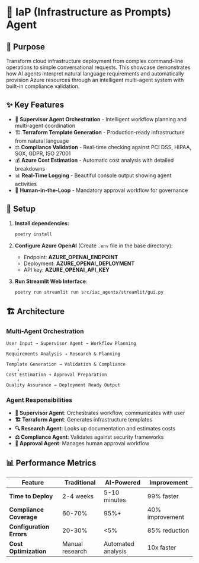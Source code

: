 # 🤖 IaP (Infrastructure as Prompts) Agent

## 🎯 Purpose

Transform cloud infrastructure deployment from complex command-line operations to simple conversational requests. This showcase demonstrates how AI agents interpret natural language requirements and automatically provision Azure resources through an intelligent multi-agent system with built-in compliance validation.

## ✨ Key Features

- 🎯 **Supervisor Agent Orchestration** - Intelligent workflow planning and multi-agent coordination
- 🏗️ **Terraform Template Generation** - Production-ready infrastructure from natural language
- ⚖️ **Compliance Validation** - Real-time checking against PCI DSS, HIPAA, SOX, GDPR, ISO 27001
- 💰 **Azure Cost Estimation** - Automatic cost analysis with detailed breakdowns
- 📊 **Real-Time Logging** - Beautiful console output showing agent activities
- 👥 **Human-in-the-Loop** - Mandatory approval workflow for governance

## 🔧 Setup

1. **Install dependencies**:
   ```bash
   poetry install
   ```

2. **Configure Azure OpenAI** (Create `.env` file in the base directory):
   - Endpoint: **AZURE_OPENAI_ENDPOINT**
   - Deployment: **AZURE_OPENAI_DEPLOYMENT**
   - API key: **AZURE_OPENAI_API_KEY**

3. **Run Streamlit Web Interface**:
   ```bash
   poetry run streamlit run src/iac_agents/streamlit/gui.py
   ```

## 🏗️ Architecture

### Multi-Agent Orchestration
```
User Input → Supervisor Agent → Workflow Planning
    ↓
Requirements Analysis → Research & Planning
    ↓  
Template Generation → Validation & Compliance
    ↓
Cost Estimation → Approval Preparation
    ↓
Quality Assurance → Deployment Ready Output
```

### Agent Responsibilities
- **🎯 Supervisor Agent**: Orchestrates workflow, communicates with user
- **🏗️ Terraform Agent**: Generates infrastructure templates
- **🔍 Research Agent**: Looks up documentation and estimates costs
- **⚖️ Compliance Agent**: Validates against security frameworks
- **👥 Approval Agent**: Manages human approval workflow

## 📊 Performance Metrics

| Feature | Traditional | AI-Powered | Improvement |
|---------|-------------|------------|-------------|
| **Time to Deploy** | 2-4 weeks | 5-10 minutes | 99% faster |
| **Compliance Coverage** | 60-70% | 95%+ | 40% improvement |
| **Configuration Errors** | 20-30% | <5% | 85% reduction |
| **Cost Optimization** | Manual research | Automated analysis | 10x faster |
